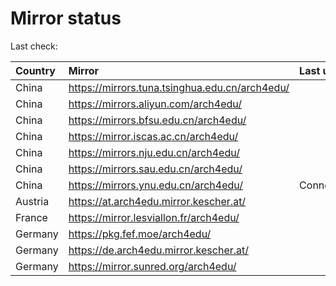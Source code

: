 <script src="./time.js"></script>
# Mirror status
Last check: <script type="text/javascript">localize(1685974585.091685);</script>

|Country|Mirror|Last update|
|:------|:-----|:----------|
|China|https://mirrors.tuna.tsinghua.edu.cn/arch4edu/|<script type="text/javascript">localize(1685948759);</script>|
|China|https://mirrors.aliyun.com/arch4edu/|<script type="text/javascript">localize(1685644418);</script>|
|China|https://mirrors.bfsu.edu.cn/arch4edu/|<script type="text/javascript">localize(1685948759);</script>|
|China|https://mirror.iscas.ac.cn/arch4edu/|<script type="text/javascript">localize(1685948759);</script>|
|China|https://mirrors.nju.edu.cn/arch4edu/|<script type="text/javascript">localize(1685903250);</script>|
|China|https://mirrors.sau.edu.cn/arch4edu/|<script type="text/javascript">localize(1673850842);</script>|
|China|https://mirrors.ynu.edu.cn/arch4edu/|ConnectTimeout|
|Austria|https://at.arch4edu.mirror.kescher.at/|<script type="text/javascript">localize(1685948759);</script>|
|France|https://mirror.lesviallon.fr/arch4edu/|<script type="text/javascript">localize(1685948759);</script>|
|Germany|https://pkg.fef.moe/arch4edu/|<script type="text/javascript">localize(1685948759);</script>|
|Germany|https://de.arch4edu.mirror.kescher.at/|<script type="text/javascript">localize(1685948759);</script>|
|Germany|https://mirror.sunred.org/arch4edu/|<script type="text/javascript">localize(1685948759);</script>|

<script src="./tablefilter/tablefilter.js"></script>
<script src="./table.js"></script>